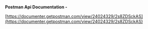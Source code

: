 **Postman Api Documentation -**

[https://documenter.getpostman.com/view/24024329/2s8ZDSckAS](https://documenter.getpostman.com/view/24024329/2s8ZDSckAS)